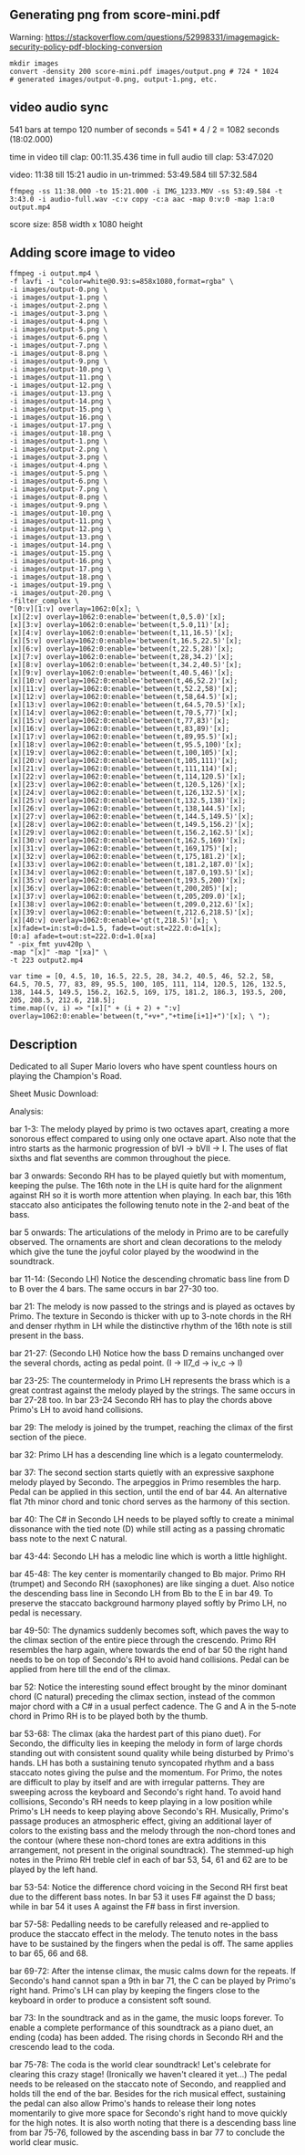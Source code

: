 ## Generating png from score-mini.pdf

Warning: https://stackoverflow.com/questions/52998331/imagemagick-security-policy-pdf-blocking-conversion

```
mkdir images
convert -density 200 score-mini.pdf images/output.png # 724 * 1024
# generated images/output-0.png, output-1.png, etc.
```

## video audio sync

541 bars at tempo 120
number of seconds = 541 * 4 / 2 = 1082 seconds (18:02.000)

time in video till clap: 00:11.35.436
time in full audio till clap: 53:47.020

video: 11:38 till 15:21
audio in un-trimmed: 53:49.584 till 57:32.584

```
ffmpeg -ss 11:38.000 -to 15:21.000 -i IMG_1233.MOV -ss 53:49.584 -t 3:43.0 -i audio-full.wav -c:v copy -c:a aac -map 0:v:0 -map 1:a:0 output.mp4
```

score size: 858 width x 1080 height

## Adding score image to video
```
ffmpeg -i output.mp4 \
-f lavfi -i "color=white@0.93:s=858x1080,format=rgba" \
-i images/output-0.png \
-i images/output-1.png \
-i images/output-2.png \
-i images/output-3.png \
-i images/output-4.png \
-i images/output-5.png \
-i images/output-6.png \
-i images/output-7.png \
-i images/output-8.png \
-i images/output-9.png \
-i images/output-10.png \
-i images/output-11.png \
-i images/output-12.png \
-i images/output-13.png \
-i images/output-14.png \
-i images/output-15.png \
-i images/output-16.png \
-i images/output-17.png \
-i images/output-18.png \
-i images/output-1.png \
-i images/output-2.png \
-i images/output-3.png \
-i images/output-4.png \
-i images/output-5.png \
-i images/output-6.png \
-i images/output-7.png \
-i images/output-8.png \
-i images/output-9.png \
-i images/output-10.png \
-i images/output-11.png \
-i images/output-12.png \
-i images/output-13.png \
-i images/output-14.png \
-i images/output-15.png \
-i images/output-16.png \
-i images/output-17.png \
-i images/output-18.png \
-i images/output-19.png \
-i images/output-20.png \
-filter_complex \
"[0:v][1:v] overlay=1062:0[x]; \
[x][2:v] overlay=1062:0:enable='between(t,0,5.0)'[x];
[x][3:v] overlay=1062:0:enable='between(t,5.0,11)'[x];
[x][4:v] overlay=1062:0:enable='between(t,11,16.5)'[x];
[x][5:v] overlay=1062:0:enable='between(t,16.5,22.5)'[x];
[x][6:v] overlay=1062:0:enable='between(t,22.5,28)'[x];
[x][7:v] overlay=1062:0:enable='between(t,28,34.2)'[x];
[x][8:v] overlay=1062:0:enable='between(t,34.2,40.5)'[x];
[x][9:v] overlay=1062:0:enable='between(t,40.5,46)'[x];
[x][10:v] overlay=1062:0:enable='between(t,46,52.2)'[x];
[x][11:v] overlay=1062:0:enable='between(t,52.2,58)'[x];
[x][12:v] overlay=1062:0:enable='between(t,58,64.5)'[x];
[x][13:v] overlay=1062:0:enable='between(t,64.5,70.5)'[x];
[x][14:v] overlay=1062:0:enable='between(t,70.5,77)'[x];
[x][15:v] overlay=1062:0:enable='between(t,77,83)'[x];
[x][16:v] overlay=1062:0:enable='between(t,83,89)'[x];
[x][17:v] overlay=1062:0:enable='between(t,89,95.5)'[x];
[x][18:v] overlay=1062:0:enable='between(t,95.5,100)'[x];
[x][19:v] overlay=1062:0:enable='between(t,100,105)'[x];
[x][20:v] overlay=1062:0:enable='between(t,105,111)'[x];
[x][21:v] overlay=1062:0:enable='between(t,111,114)'[x];
[x][22:v] overlay=1062:0:enable='between(t,114,120.5)'[x];
[x][23:v] overlay=1062:0:enable='between(t,120.5,126)'[x];
[x][24:v] overlay=1062:0:enable='between(t,126,132.5)'[x];
[x][25:v] overlay=1062:0:enable='between(t,132.5,138)'[x];
[x][26:v] overlay=1062:0:enable='between(t,138,144.5)'[x];
[x][27:v] overlay=1062:0:enable='between(t,144.5,149.5)'[x];
[x][28:v] overlay=1062:0:enable='between(t,149.5,156.2)'[x];
[x][29:v] overlay=1062:0:enable='between(t,156.2,162.5)'[x];
[x][30:v] overlay=1062:0:enable='between(t,162.5,169)'[x];
[x][31:v] overlay=1062:0:enable='between(t,169,175)'[x];
[x][32:v] overlay=1062:0:enable='between(t,175,181.2)'[x];
[x][33:v] overlay=1062:0:enable='between(t,181.2,187.0)'[x];
[x][34:v] overlay=1062:0:enable='between(t,187.0,193.5)'[x];
[x][35:v] overlay=1062:0:enable='between(t,193.5,200)'[x];
[x][36:v] overlay=1062:0:enable='between(t,200,205)'[x];
[x][37:v] overlay=1062:0:enable='between(t,205,209.0)'[x];
[x][38:v] overlay=1062:0:enable='between(t,209.0,212.6)'[x];
[x][39:v] overlay=1062:0:enable='between(t,212.6,218.5)'[x];
[x][40:v] overlay=1062:0:enable='gt(t,218.5)'[x]; \
[x]fade=t=in:st=0:d=1.5, fade=t=out:st=222.0:d=1[x];
[0:a] afade=t=out:st=222.0:d=1.0[xa]
" -pix_fmt yuv420p \
-map "[x]" -map "[xa]" \
-t 223 output2.mp4
```

```
var time = [0, 4.5, 10, 16.5, 22.5, 28, 34.2, 40.5, 46, 52.2, 58, 64.5, 70.5, 77, 83, 89, 95.5, 100, 105, 111, 114, 120.5, 126, 132.5, 138, 144.5, 149.5, 156.2, 162.5, 169, 175, 181.2, 186.3, 193.5, 200, 205, 208.5, 212.6, 218.5];
time.map((v, i) => "[x][" + (i + 2) + ":v] overlay=1062:0:enable='between(t,"+v+","+time[i+1]+")'[x]; \ ");
```


## Description

Dedicated to all Super Mario lovers who have spent countless hours on playing the Champion's Road.

Sheet Music Download:

Analysis:

bar 1-3: The melody played by primo is two octaves apart, creating a more sonorous effect compared to using only one octave apart. Also note that the intro starts as the harmonic progression of bVI -> bVII -> I. The uses of flat sixths and flat sevenths are common throughout the piece.

bar 3 onwards: Secondo RH has to be played quietly but with momentum, keeping the pulse. The 16th note in the LH is quite hard for the alignment against RH so it is worth more attention when playing. In each bar, this 16th staccato also anticipates the following tenuto note in the 2-and beat of the bass.

bar 5 onwards: The articulations of the melody in Primo are to be carefully observed. The ornaments are short and clean decorations to the melody which give the tune the joyful color played by the woodwind in the soundtrack.

bar 11-14: (Secondo LH) Notice the descending chromatic bass line from D to B over the 4 bars. The same occurs in bar 27-30 too.

bar 21: The melody is now passed to the strings and is played as octaves by Primo. The texture in Secondo is thicker with up to 3-note chords in the RH and denser rhythm in LH while the distinctive rhythm of the 16th note is still present in the bass.

bar 21-27: (Secondo LH) Notice how the bass D remains unchanged over the several chords, acting as pedal point. (I -> II7_d -> iv_c -> I)

bar 23-25: The countermelody in Primo LH represents the brass which is a great contrast against the melody played by the strings. The same occurs in bar 27-28 too. In bar 23-24 Secondo RH has to play the chords above Primo's LH to avoid hand collisions.

bar 29: The melody is joined by the trumpet, reaching the climax of the first section of the piece.

bar 32: Primo LH has a descending line which is a legato countermelody.

bar 37: The second section starts quietly with an expressive saxphone melody played by Secondo. The arpeggios in Primo resembles the harp. Pedal can be applied in this section, until the end of bar 44. An alternative flat 7th minor chord and tonic chord serves as the harmony of this section.

bar 40: The C# in Secondo LH needs to be played softly to create a minimal dissonance with the tied note (D) while still acting as a passing chromatic bass note to the next C natural.

bar 43-44: Secondo LH has a melodic line which is worth a little highlight.

bar 45-48: The key center is momentarily changed to Bb major. Primo RH (trumpet) and Secondo RH (saxophones) are like singing a duet. Also notice the descending bass line in Secondo LH from Bb to the E in bar 49. To preserve the staccato background harmony played softly by Primo LH, no pedal is necessary.

bar 49-50: The dynamics suddenly becomes soft, which paves the way to the climax section of the entire piece through the crescendo. Primo RH resembles the harp again, where towards the end of bar 50 the right hand needs to be on top of Secondo's RH to avoid hand collisions. Pedal can be applied from here till the end of the climax.

bar 52: Notice the interesting sound effect brought by the minor dominant chord (C natural) preceding the climax section, instead of the common major chord with a C# in a usual perfect cadence. The G and A in the 5-note chord in Primo RH is to be played both by the thumb.

bar 53-68: The climax (aka the hardest part of this piano duet). For Secondo, the difficulty lies in keeping the melody in form of large chords standing out with consistent sound quality while being disturbed by Primo's hands. LH has both a sustaining tenuto syncopated rhythm and a bass staccato notes giving the pulse and the momentum. For Primo, the notes are difficult to play by itself and are with irregular patterns. They are sweeping across the keyboard and Secondo's right hand. To
avoid hand collisions, Secondo's RH needs to keep playing in a low position while Primo's LH needs to keep playing above Secondo's RH. Musically, Primo's passage produces an atmospheric effect, giving an additional layer of colors to the existing bass and the melody through the non-chord tones and the contour (where these non-chord tones are extra additions in this arrangement, not present in the original soundtrack). The stemmed-up high notes in the Primo RH treble clef in each of bar 53, 54,
61 and 62 are to be played by the left hand.

bar 53-54: Notice the difference chord voicing in the Second RH first beat due to the different bass notes. In bar 53 it uses F# against the D bass; while in bar 54 it uses A against the F# bass in first inversion.

bar 57-58: Pedalling needs to be carefully released and re-applied to produce the staccato effect in the melody. The tenuto notes in the bass have to be sustained by the fingers when the pedal is off. The same applies to bar 65, 66 and 68.

bar 69-72: After the intense climax, the music calms down for the repeats. If Secondo's hand cannot span a 9th in bar 71, the C can be played by Primo's right hand. Primo's LH can play by keeping the fingers close to the keyboard in order to produce a consistent soft sound.

bar 73: In the soundtrack and as in the game, the music loops forever. To enable a complete performance of this soundtrack as a piano duet, an ending (coda) has been added. The rising chords in Secondo RH and the crescendo lead to the coda.

bar 75-78: The coda is the world clear soundtrack! Let's celebrate for clearing this crazy stage! (Ironically we haven't cleared it yet...) The pedal needs to be released on the staccato note of Secondo, and reapplied and holds till the end of the bar. Besides for the rich musical effect, sustaining the pedal can also allow Primo's hands to release their long notes momentarily to give more space for Secondo's right hand to move quickly for the high notes. It is also worth noting that there is a descending bass line
from bar 75-76, followed by the ascending bass in bar 77 to conclude the world clear music.
